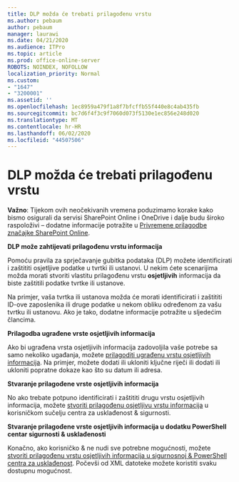 ```yaml
---
title: DLP možda će trebati prilagođenu vrstu
ms.author: pebaum
author: pebaum
manager: laurawi
ms.date: 04/21/2020
ms.audience: ITPro
ms.topic: article
ms.prod: office-online-server
ROBOTS: NOINDEX, NOFOLLOW
localization_priority: Normal
ms.custom:
- "1647"
- "3200001"
ms.assetid: ''
ms.openlocfilehash: 1ec8959a479f1a8f7bfcffb55f440e8c4ab435fb
ms.sourcegitcommit: bc7d6f4f3c9f7060d073f5130e1ec856e248d020
ms.translationtype: MT
ms.contentlocale: hr-HR
ms.lasthandoff: 06/02/2020
ms.locfileid: "44507506"
---
```

# <a name="dlp-might-need-a-custom-type"></a>DLP možda će trebati prilagođenu vrstu

**Važno**: Tijekom ovih neočekivanih vremena poduzimamo korake kako bismo osigurali da servisi SharePoint Online i OneDrive i dalje budu široko raspoloživi – dodatne informacije potražite u [Privremene prilagodbe značajke SharePoint Online](https://aka.ms/ODSPAdjustments).

**DLP može zahtijevati prilagođenu vrstu informacija**

Pomoću pravila za sprječavanje gubitka podataka (DLP) možete identificirati i zaštititi osjetljive podatke u tvrtki ili ustanovi. U nekim ćete scenarijima možda morati stvoriti vlastitu prilagođenu vrstu **osjetljivih** informacija da biste zaštitili podatke tvrtke ili ustanove.

Na primjer, vaša tvrtka ili ustanova možda će morati identificirati i zaštititi ID-ove zaposlenika ili druge podatke u nekom obliku određenom za vašu tvrtku ili ustanovu. Ako je tako, dodatne informacije potražite u sljedećim člancima.
  
 **Prilagodba ugrađene vrste osjetljivih informacija**
  
Ako bi ugrađena vrsta osjetljivih informacija zadovoljila vaše potrebe sa samo nekoliko ugađanja, možete [prilagoditi ugrađenu vrstu osjetljivih informacija](https://docs.microsoft.com/microsoft-365/compliance/customize-a-built-in-sensitive-information-type). Na primjer, možete dodati ili ukloniti ključne riječi ili dodati ili ukloniti popratne dokaze kao što su datum ili adresa.
  
 **Stvaranje prilagođene vrste osjetljivih informacija**
  
No ako trebate potpuno identificirati i zaštititi drugu vrstu osjetljivih informacija, možete [stvoriti prilagođenu osjetljivu vrstu informacija](https://docs.microsoft.com/microsoft-365/compliance/create-a-custom-sensitive-information-type) u korisničkom sučelju centra za usklađenost & sigurnosti.
  
**Stvaranje prilagođene vrste osjetljivih informacija u dodatku PowerShell centar sigurnosti & usklađenosti**

Konačno, ako korisničko & ne nudi sve potrebne mogućnosti, možete [stvoriti prilagođenu vrstu osjetljivih informacija u sigurnosnoj & PowerShell centra za usklađenost](https://docs.microsoft.com/microsoft-365/compliance/create-a-custom-sensitive-information-type-in-scc-powershell). Počevši od XML datoteke možete koristiti svaku dostupnu mogućnost.
